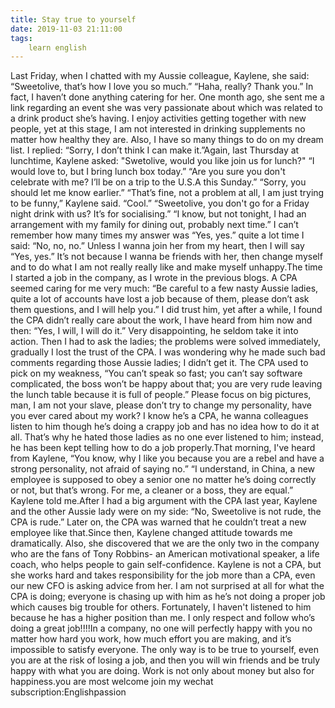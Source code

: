 ```yaml
---
title: Stay true to yourself
date: 2019-11-03 21:11:00
tags:
    learn english
---
```

Last Friday, when I chatted with my Aussie colleague, Kaylene, she said: “Sweetolive, that’s how I love you so much.” “Haha, really? Thank you.” In fact, I haven’t done anything catering for her. One month ago, she sent me a link regarding an event she was very passionate about which was related to a drink product she’s having. I enjoy activities getting together with new people, yet at this stage, I am not interested in drinking supplements no matter how healthy they are. Also, I have so many things to do on my dream list. I replied: “Sorry, I don’t think I can make it.”Again, last Thursday at lunchtime, Kaylene asked: "Swetolive, would you like join us for lunch?" “I would love to, but I bring lunch box today.” “Are you sure you don't celebrate with me? I’ll be on a trip to the U.S.A this Sunday.” “Sorry, you should let me know earlier.” “That’s fine, not a problem at all, I am just trying to be funny,” Kaylene said. “Cool.” “Sweetolive, you don't go for a Friday night drink with us? It’s for socialising.” “I know, but not tonight, I had an arrangement with my family for dining out, probably next time.” I can’t remember how many times my answer was “Yes, yes.” quite a lot time I said: “No, no, no.” Unless I wanna join her from my heart, then I will say “Yes, yes.” It’s not because I wanna be friends with her, then change myself and to do what I am not really really like and make myself unhappy.The time I started a job in the company, as I wrote in the previous blogs. A CPA seemed caring for me very much: “Be careful to a few nasty Aussie ladies, quite a lot of accounts have lost a job because of them, please don’t ask them questions, and I will help you.” I did trust him, yet after a while, I found the CPA didn’t really care about the work, I have heard from him now and then: “Yes, I will, I will do it.” Very disappointing, he seldom take it into action. Then I had to ask the ladies; the problems were solved immediately, gradually I lost the trust of the CPA. I was wondering why he made such bad comments regarding those Aussie ladies; I didn’t get it. The CPA used to pick on my weakness, “You can’t speak so fast; you can’t say software complicated, the boss won’t be happy about that; you are very rude leaving the lunch table because it is full of people.” Please focus on big pictures, man, I am not your slave, please don’t try to change my personality, have you ever cared about my work? I know he’s a CPA, he wanna colleagues listen to him though he’s doing a crappy job and has no idea how to do it at all. That’s why he hated those ladies as no one ever listened to him; instead, he has been kept telling how to do a job properly.That morning, I've heard from Kaylene, “You know, why I like you because you are a rebel and have a strong personality, not afraid of saying no.” “I understand, in China, a new employee is supposed to obey a senior one no matter he’s doing correctly or not, but that’s wrong. For me, a cleaner or a boss, they are equal.” Kaylene told me.After I had a big argument with the CPA last year, Kaylene and the other Aussie lady were on my side: “No, Sweetolive is not rude, the CPA is rude.” Later on, the CPA was warned that he couldn’t treat a new employee like that.Since then, Kaylene changed attitude towards me dramatically. Also, she discovered that we are the only two in the company who are the fans of Tony Robbins- an American motivational speaker, a life coach, who helps people to gain self-confidence. Kaylene is not a CPA, but she works hard and takes responsibility for the job more than a CPA, even our new CFO is asking advice from her. I am not surprised at all for what the CPA is doing; everyone is chasing up with him as he’s not doing a proper job which causes big trouble for others. Fortunately, I haven't listened to him because he has a higher position than me. I only respect and follow who’s doing a great job!!!!In a company, no one will perfectly happy with you no matter how hard you work, how much effort you are making, and it’s impossible to satisfy everyone. The only way is to be true to yourself, even you are at the risk of losing a job, and then you will win friends and be truly happy with what you are doing. Work is not only about money but also for happiness.you are most welcome join my wechat subscription:Englishpassion
